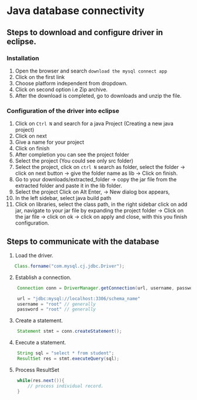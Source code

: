 # Java database connectivity

## Steps to download and configure driver in eclipse.

### Installation

1. Open the browser and search `download the mysql connect app`
2. Click on the first link
3. Choose platform independent from dropdown.
4. Click on second option i.e Zip archive.
5. After the download is completed, go to downloads and unzip the file.

### Configuration of the driver into eclipse

1. Click on `Ctrl N` and search for a java Project (Creating a new java project)
2. Click on next
3. Give a name for your project
4. Click on finish
5. After completion you can see the project folder
6. Select the project (You could see only src folder)
7. Select the project, click on `ctrl N` search as folder, select the folder -> click on next button -> give the folder name as lib -> Click on finish.
8. Go to your downloads/extracted_folder -> copy the jar file from the extracted folder and paste it in the lib folder.
9. Select the project Click on Alt Enter, -> New dialog box appears,
10. In the left sidebar, select java build path
11. Click on libraries, select the class path, in the right sidebar click on add jar, navigate to your jar file by expanding the project folder -> Click on the jar file -> click on ok -> click on apply and close, with this you finish configuration.

## Steps to communicate with the database

1. Load the driver.

```java
   Class.forname("com.mysql.cj.jdbc.Driver");
```

2. Establish a connection.

```java
    Connection conn = DriverManager.getConnection(url, username, password);

    url = "jdbc:mysql://localhost:3306/schema_name"
    username = "root" // generally
    password = "root" // generally
```

3. Create a statement.

```java
    Statement stmt = conn.createStatement();
```

4. Execute a statement.

```java
    String sql = "select * from student";
    ResultSet res = stmt.executeQuery(sql);
```

5. Process ResultSet

```java
    while(res.next()){
        // process individual record.
    }
```
